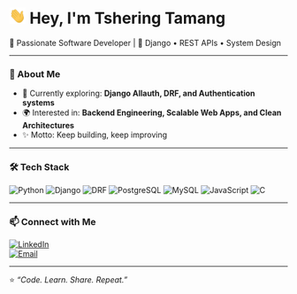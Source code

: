 # <img src="https://raw.githubusercontent.com/ABSphreak/ABSphreak/master/gifs/Hi.gif" width="30px"> Hey, I'm Tshering Tamang  

🚀 Passionate Software Developer | 🎯 Django • REST APIs • System Design  

---

### 🌱 About Me
- 🔭 Currently exploring: **Django Allauth, DRF, and Authentication systems**
- 🌍 Interested in: **Backend Engineering, Scalable Web Apps, and Clean Architectures**
- ✨ Motto: Keep building, keep improving

---

### 🛠️ Tech Stack
![Python](https://img.shields.io/badge/Python-3776AB?style=for-the-badge&logo=python&logoColor=white)
![Django](https://img.shields.io/badge/Django-092E20?style=for-the-badge&logo=django&logoColor=white)
![DRF](https://img.shields.io/badge/DRF-FF1709?style=for-the-badge&logo=django&logoColor=white&color=black)
![PostgreSQL](https://img.shields.io/badge/Postgres-316192?style=for-the-badge&logo=postgresql&logoColor=white)
![MySQL](https://img.shields.io/badge/MySQL-005C84?style=for-the-badge&logo=mysql&logoColor=white)
![JavaScript](https://img.shields.io/badge/JavaScript-FFD700?style=for-the-badge&logo=javascript&logoColor=black)
![C](https://img.shields.io/badge/C-00599C?style=for-the-badge&logo=c&logoColor=white)

---

### 📫 Connect with Me
[![LinkedIn](https://img.shields.io/badge/LinkedIn-0A66C2?style=for-the-badge&logo=linkedin&logoColor=white)](https://www.linkedin.com/in/tsheringtamang/)  
[![Email](https://img.shields.io/badge/Email-D14836?style=for-the-badge&logo=gmail&logoColor=white)](mailto:tshering.work1@gmail.com)  

---
⭐️ *“Code. Learn. Share. Repeat.”*  
